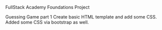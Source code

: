 FullStack Academy Foundations Project

Guessing Game part 1
Create basic HTML template and add some CSS. 
Added some CSS via bootstrap as well. 